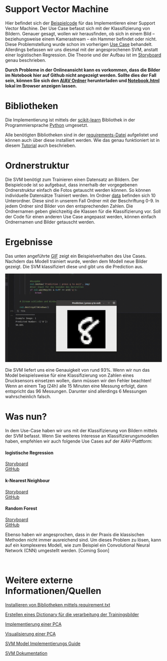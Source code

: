 # Support Vector Machine

Hier befindet sich der [Beispielcode](./miniUsecase12_SVM.ipynb) für das Implementieren einer Support Vector Machine. Der Use Case befasst sich mit der Klassifizierung von Bildern. Genauer gesagt, wollen wir herausfinden, ob sich in einem Bild – beziehungsweise einem Kamerastream – ein Hammer befindet oder nicht. Diese Problemstellung wurde schon im vorherigen [Use Case](https://github.com/TW-Robotics/AIAV/tree/master/Logistische_Regression_fuer_Bildklassifizierung) behandelt. Allerdings befassen wir uns diesmal mit der angesprochenen SVM, anstatt einer logistischen Regression. Die Theorie und der Aufbau ist im [Storyboard](12_Storyboard_SVM.pdf) genau beschrieben.

__Durch Probleme in der Onlineansicht kann es vorkommen, dass die Bilder im Notebook hier auf Github nicht angezeigt werden. Sollte dies der Fall sein, können Sie sich den [AIAV Ordner](https://github.com/TW-Robotics/AIAV/archive/refs/heads/main.zip) herunterladen und [Notebook.html](Notebook.html) lokal im Browser anzeigen lassen.__

# Bibliotheken
Die Implementierung ist mittels der [scikit-learn](https://scikit-learn.org/stable/modules/svm.html) Bibliothek in der Programmiersprache [Python](https://docs.python.org/3/) umgesetzt. 

Alle benötigten Bibliotheken sind in der [requirements-Datei](./requirements.txt) aufgelistet und können auch über diese installiert werden. Wie das genau funktioniert ist in diesem [Tutorial](https://note.nkmk.me/en/python-pip-install-requirements/) auch beschrieben.  

# Ordnerstruktur
Die SVM benötigt zum Trainieren einen Datensatz an Bildern. Der Beispielcode ist so aufgebaut, dass innerhalb der vorgegebenen Ordnerstruktur einfach die Fotos getauscht werden können. So können individuelle Datensätze Trainiert werden. Im Ordner [data](./data) befinden sich 10 Unterordner. Diese sind in unserem Fall Ordner mit der Beschriftung 0-9. In jedem Ordner sind Bilder von den entsprechenden Zahlen. Die Ordnernamen geben gleichzeitig die Klassen für die Klassifizierung vor. Soll der Code für einen anderen Use Case angepasst werden, können einfach Ordnernamen und Bilder getauscht werden. 


# Ergebnisse
Das unten angeführte [GIF](./demo.gif) zeigt ein Beispielverhalten des Use Cases. Nachdem das Modell trainiert wurde, werden dem Modell neue Bilder gezeigt. Die SVM klassifiziert diese und gibt uns die Prediction aus. 

![Abbildung 1](demo.gif)

Die SVM liefert uns eine Genauigkeit von rund 93%. Wenn wir nun das Model beispielsweise für eine Klassifizierung von Zahlen eines Drucksensors einsetzen wollen, dann müssen wir den Fehler beachten! Wenn an einem Tag (24h) alle 15 Minuten eine Messung erfolgt, dann entspricht das 96 Messungen. Darunter sind allerdings 6 Messungen wahrscheinlich falsch.  




# Was nun?
In dem Use-Case haben wir uns mit der Klassifizierung von Bildern mittels der SVM befasst. Wenn Sie weiteres Interesse an Klassifizierungsmodellen haben, empfehlen wir auch folgende Use Cases auf der AIAV-Plattform: 

#### logistische Regression </br>
[Storyboard](http://www.aiav.technikum-wien.at/) </br>
[GitHub](https://github.com/TW-Robotics/AIAV/tree/main/Logistische_Regression_fuer_Bildklassifizierung) </br>
#### k-Nearest Neighbour </br>
[Storyboard](http://www.aiav.technikum-wien.at/) </br>
[GitHub](https://github.com/TW-Robotics/AIAV/tree/main/kNearest_Neighbor_fuer_Bildklassifizierung) </br>
#### Random Forest </br>
[Storyboard](http://www.aiav.technikum-wien.at/) </br>
[GitHub](https://github.com/TW-Robotics/AIAV/tree/main/Random_Forest_fuer_Bildklassifizierung)

Ebenso haben wir angesprochen, dass in der Praxis die klassischen Methoden nicht immer ausreichend sind. Um dieses Problem zu lösen, kann auf ein komplexeres Modell, wie zum Beispiel ein Convolutional Neural Network (CNN) umgestellt werden. 
[Coming Soon]

<br>


# Weitere externe Informationen/Quellen
[Installieren von Bibliotheken mittels requirement.txt](https://note.nkmk.me/en/python-pip-install-requirements/) <br>

[Erstellen eines Dictionary für die verarbeitung der Trainingsbilder](https://kapernikov.com/tutorial-image-classification-with-scikit-learn/)<br>

[Implementierung einer PCA](https://medium.com/@sebastiannorena/pca-principal-components-analysis-applied-to-images-of-faces-d2fc2c083371)<br>

[Visualisierung einer PCA](https://jakevdp.github.io/PythonDataScienceHandbook/05.02-introducing-scikit-learn.html) 
<br>

[SVM Model Implementierungs Guide](https://rpubs.com/Sharon_1684/454441)
<br>

[SVM Dokumentation](https://scikit-learn.org/stable/modules/svm.html)
